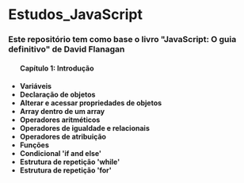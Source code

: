 # Estudos_JavaScript

<h3> Este repositório tem como base o livro "JavaScript: O guia definitivo" de David Flanagan </h3>
   <ul> 
   <h4> Capítulo 1: Introdução <h4>
    <li> Variáveis </li>
    <li> Declaração de objetos </li>
    <li> Alterar e acessar propriedades de objetos </li>
    <li> Array dentro de um array </li>
    <li> Operadores aritméticos </li>
    <li> Operadores de igualdade e relacionais </li>
    <li> Operadores de atribuição </li>
    <li> Funções</li>
    <li> Condicional 'if and else' </li>
    <li> Estrutura de repetição 'while' </li>
      <li> Estrutura de repetição 'for' </li>
    </ul>
   
